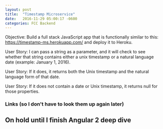 ```yaml
---
layout: post
title:  "Timestamp Microservice"
date:   2016-11-29 05:00:17 -0600
categories: FCC Backend
---
```

Objective: Build a full stack JavaScript app that is functionally
similar to this: https://timestamp-ms.herokuapp.com/ and deploy it to
Heroku.

User Story: I can pass a string as a parameter, and it will check to
see whether that string contains either a unix timestamp or a natural
language date (example: January 1, 2016).

User Story: If it does, it returns both the Unix timestamp and the
natural language form of that date.

User Story: If it does not contain a date or Unix timestamp, it returns
null for those properties.

### Links (so I don't have to look them up again later)

## On hold until I finish Angular 2 deep dive




